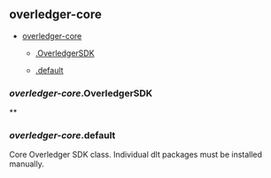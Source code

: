 <a name="module_overledger-core"></a>

## overledger-core

* [overledger-core](#module_overledger-core)

    * [.OverledgerSDK](#module_overledger-core.OverledgerSDK)

    * [.default](#module_overledger-core.default)


<a name="module_overledger-core.OverledgerSDK"></a>

### *overledger-core*.OverledgerSDK
**

<a name="module_overledger-core.default"></a>

### *overledger-core*.default
Core Overledger SDK class. Individual dlt packages must be installed manually.

